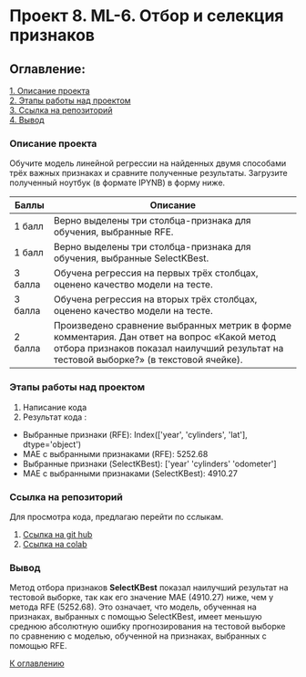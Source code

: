 # Проект 8. ML-6. Отбор и селекция признаков



## Оглавление:

[1. Описание проекта](README.md#описание-проекта)   
[2. Этапы работы над проектом](README.md#этапы-работы-над-проектом)  
[3. Ссылка на репозиторий](README.md#ссылка-на-репозиторий)  
[4. Вывод](README.md#вывод)  


### Описание проекта

Обучите модель линейной регрессии на найденных двумя способами трёх важных признаках и сравните полученные результаты. Загрузите полученный ноутбук (в формате IPYNB) в форму ниже.

|Баллы |Описание|
|--|--|
|1 балл|	Верно выделены три столбца-признака для обучения, выбранные RFE.|
1 балл|	Верно выделены три столбца-признака для обучения, выбранные SelectKBest.
3 балла|	Обучена регрессия на первых трёх столбцах, оценено качество модели на тесте.
3 балла|	Обучена регрессия на вторых трёх столбцах, оценено качество модели на тесте.
2 балла|	Произведено сравнение выбранных метрик в форме комментария. Дан ответ на вопрос «Какой метод отбора признаков показал наилучший результат на тестовой выборке?» (в текстовой ячейке).

### Этапы работы над проектом

1. Написание кода
2. Результат кода : 
* Выбранные признаки (RFE): Index(['year', 'cylinders', 'lat'], dtype='object')
* MAE с выбранными признаками (RFE): 5252.68
* Выбранные признаки (SelectKBest): ['year' 'cylinders' 'odometer']
* MAE с выбранными признаками (SelectKBest): 4910.27


### Ссылка на репозиторий

Для просмотра кода, предлагаю перейти по сслыкам. 

1. [Ссылка на git hub](https://github.com/qv1k1/I_Win/blob/main/02%20%D0%9F%D1%80%D0%BE%D0%B5%D0%BA%D1%82%D1%8B/project_8/ML-6.9.%20%D0%9C%D0%BE%D0%B4%D1%83%D0%BB%D1%8C%20ML-6%20(HW-03)%20%D0%97%D0%B0%D0%B4%D0%B0%D0%BD%D0%B8%D0%B5%209.5.ipynb)
2. [Ссылка на colab](https://colab.research.google.com/drive/11Vm9ZZ5j9wKuJSty3XN0XnkuAPys3gZw?usp=sharing)



### Вывод

Метод отбора признаков **SelectKBest** показал наилучший результат на тестовой выборке, так как его значение MAE (4910.27) ниже, чем у метода RFE (5252.68). Это означает, что модель, обученная на признаках, выбранных с помощью SelectKBest, имеет меньшую среднюю абсолютную ошибку прогнозирования на тестовой выборке по сравнению с моделью, обученной на признаках, выбранных с помощью RFE.

[К оглавлению](README.md#оглавление)